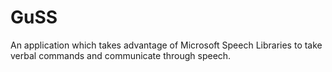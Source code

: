# GuSS

An application which takes advantage of Microsoft Speech Libraries to take verbal commands and communicate through speech.
